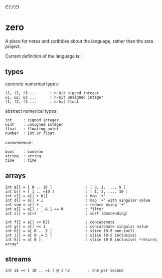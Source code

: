 ᕦ(ツ)ᕤ
# zero

A place for notes and scribbles about the language, rather than the zeta project.

Current definition of the language is:

## types

concrete numerical types:

    i1, i2, i3 ...      : n-bit signed integer
    u1, u2, u3 ...      : n-bit unsigned integer
    f1, f2, f3 ...      : n-bit float

abstract numerical types:

    int     : signed integer
    uint    : unsigned integer
    float   : floating-point
    number  : int or float

convenience:

    bool    : boolean
    string  : string
    time    : time

## arrays

    int a[] = [ 0 .. 10 ]               : [ 0, 1, ..., 9 ]
    int b[] = [ 1 .. =10 ]              : [ 1, 2, ..., 10 ]
    int c[] = a[] + b[]                 : map '+'
    int d[] = a[] + 1                   : map '+' with singular value
    int sum = a[] + _                   : reduce using '+'
    int e[] = a[] : _ & 1 == 0          : filter
    int s[] = a[>]                      : sort (descending)

    int f[] = a[] << b[]                : concatenate
    int g[] = a[] << 1                  : concatenate singular value
    int h[] = a[ 0 .. 5 ]               : slice (0-5 non-incl)
    int j[] = a[ 0 .= 5 ]               : slice (0-5 inclusive)
    int k[] = a[ 0 ]                    : slice (0-0 inclusive) *returns array*
    
## streams

    int a$ << [ 10 .. =1 ] @ 1 hz        : one per second

